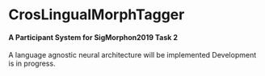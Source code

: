 # CrosLingualMorphTagger
#### A Participant System for SigMorphon2019 Task 2

A language agnostic neural architecture will be implemented
Development is in progress.
